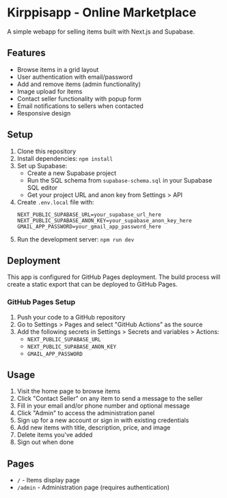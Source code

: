 # Kirppisapp - Online Marketplace

A simple webapp for selling items built with Next.js and Supabase.

## Features

- Browse items in a grid layout
- User authentication with email/password
- Add and remove items (admin functionality)
- Image upload for items
- Contact seller functionality with popup form
- Email notifications to sellers when contacted
- Responsive design

## Setup

1. Clone this repository
2. Install dependencies: `npm install`
3. Set up Supabase:
   - Create a new Supabase project
   - Run the SQL schema from `supabase-schema.sql` in your Supabase SQL editor
   - Get your project URL and anon key from Settings > API
4. Create `.env.local` file with:
   ```
   NEXT_PUBLIC_SUPABASE_URL=your_supabase_url_here
   NEXT_PUBLIC_SUPABASE_ANON_KEY=your_supabase_anon_key_here
   GMAIL_APP_PASSWORD=your_gmail_app_password_here
   ```
5. Run the development server: `npm run dev`

## Deployment

This app is configured for GitHub Pages deployment. The build process will create a static export that can be deployed to GitHub Pages.

### GitHub Pages Setup

1. Push your code to a GitHub repository
2. Go to Settings > Pages and select "GitHub Actions" as the source
3. Add the following secrets in Settings > Secrets and variables > Actions:
   - `NEXT_PUBLIC_SUPABASE_URL`
   - `NEXT_PUBLIC_SUPABASE_ANON_KEY`
   - `GMAIL_APP_PASSWORD`

## Usage

1. Visit the home page to browse items
2. Click "Contact Seller" on any item to send a message to the seller
3. Fill in your email and/or phone number and optional message
4. Click "Admin" to access the administration panel
5. Sign up for a new account or sign in with existing credentials
6. Add new items with title, description, price, and image
7. Delete items you've added
8. Sign out when done

## Pages

- `/` - Items display page
- `/admin` - Administration page (requires authentication)